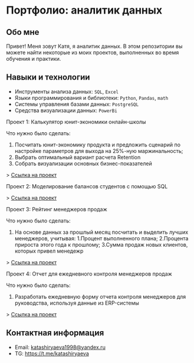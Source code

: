 # Портфолио: аналитик данных

## Обо мне 

Привет! Меня зовут Катя, я аналитик данных. 
В этом репозитории вы можете найти некоторые из моих проектов, выполненных во время обучения и практики.
<br>

## Навыки и технологии
- Инструменты анализа данных: ``SQL``, ``Excel``
- Языки программирования и библиотеки: ``Python``, ``Pandas``, ``math`` 
- Системы управления базами данных: ``PostgreSQL``
- Средства визуализации данных: ``PowerBi``

<p> Проект 1: Калькулятор юнит-экономики онлайн-школы</p>
<p>Что нужно было сделать:<p>
<ol>
  <li>Посчитать юнит-экономику продукта и предложить сценарий по настройке параметров для выхода на 25%-ную маржинальность; 
  <li>Выбрать оптимальный вариант расчета Retention
  <li>Собрать визуализации основных бизнес-показателей</li>
</ol>
> <a href="https://docs.google.com/spreadsheets/d/1euTJSjFqhlwEGodSz61s8UJZsz2Oicbe/edit#gid=1676190264">Ссылка на проект</a>
</ol>

Проект 2: Моделирование балансов студентов с помощью SQL</p>
</ol>
> <a href="https://docs.google.com/spreadsheets/d/1XRJR-xGP5ad59WEpc9ZZVXh5xp0ggkf_/edit#gid=1341345917">Ссылка на проект</a>

<p> Проект 3: Рейтинг менеджеров продаж</p>
<p>Что нужно было сделать:<p>
<ol>
  <li>На основе данных за прошлый месяц посчитать и выделить лучших менеджеров, учитывая: 1.Процент выполненного плана; 2.Процента прироста этого года к прошлому; 3.Сумма продаж новых клиентов, которых привел менедежр</li>
</ol>
> <a href="https://github.com/katashiryaeva/Project/blob/main/%D0%9F%D1%80%D0%BE%D0%B5%D0%BA%D1%82%20%E2%84%963.ipynb">Ссылка на проект</a>

<p> Проект 4: Отчет для ежедневного контроля менеджеров продаж</p>
<p>Что нужно было сделать:<p>
<ol>
  <li>Разработать ежедневную форму отчета контроля менеджеров для руководства, используя данные из ERP-системы</li>
</ol>
> <a href="https://github.com/katashiryaeva/Project/blob/main/%D0%9F%D1%80%D0%BE%D0%B5%D0%BA%D1%82%20%E2%84%964.ipynb">Ссылка на проект</a>

## Контактная информация
- Email: katashiryaeva1998@yandex.ru
- TG: https://t.me/katashiryaeva
